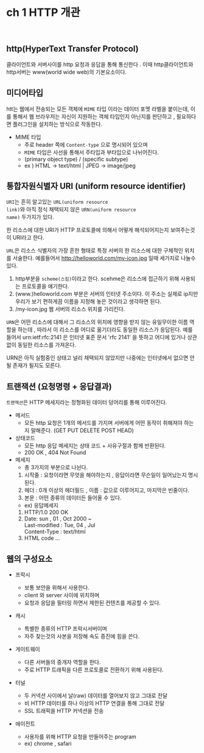 # ch 1 HTTP 개관

<br>

## http(HyperText Transfer Protocol)

클라이언트와 서버사이를 http 요청과 응답을 통해 통신한다 . 이때 http클라이언트와 http서버는 www(world wide web)의 기본요소이다.

## 미디어타입

htt는 웹에서 전송되는 모든 객체에 <code>MIME</code> 타입 이라는 데이터 포멧 라벨을 붙이는데, 이를 통해서 웹 브라우저는 자신이 지원하는 객체 타입인지 아닌지를 판단하고 , 필요하다면 플러그인을 설치하는 방식으로 작동한다. 

- MIME 타입
    - 주로 header 쪽에 <code>Content-type</code> 으로 명시되어 있으며
    - <code>MIME</code> 타입은 사선을 통해서 주타입과 부타입으로 나뉘어진다.
    - (primary object type) / (specific subtype)
    - ex ) HTML -> text/html |  JPEG -> image/jpeg

## 통합자원식별자 URI (uniform resource identifier) 

<code>URI</code>는 흔히 알고있는 <code>URL(uniform resource link)</code>와 아직 정식 채택되지 않은 <code>URN(uniform resource name)</code> 두가지가 있다.

한 리소스에 대한 URI가 HTTP 프로토콜에 의해서 어떻게 해석되어지는지 보여주는것이 URI라고 한다. 

<code>URL</code>은 리소스 식별자의 가장 흔한 형태로 특정 서버의 한 리소스에 대한 구체적인 위치를 서술한다. 예를들어서 http://helloworld.com/my-icon.jpg 일때 세가지로 나눌수 있다. 

1. http부분을 <code>scheme(스킴)</code>이라고 한다. scehme은 리소스에 접근하기 위해 사용되는 프로토콜을 얘기한다.
2. (www.)helloworld.com 부분은 서버의 인터넷 주소이다. 이 주소는 실제로 ip지만 우리가 보기 편하게끔 이름을 지정해 놓은 것이라고 생각하면 된다.
3. /my-icon.jpg 웹 서버의 리소스 위치를 가리킨다.

<code>URN</code>은 어떤 리소스에 대해서 그 리소스의 위치에 영향을 받지 않는 유일무이한 이름 역할을 하는데 , 따라서 이 리소스를 어디로 옮기더라도 동일한 리소스가 응답된다. 예를 들어서 urn:ietf:rfc:2141 은 인터넷 표준 문서 'rfc 2141' 을 뜻하고 어디에 있거나 상관없이 동일한 리소스를 가져온다. 

URN은 아직 실험중인 상태고 널리 채택되지 않았지만 나중에는 인터넷에서 없으면 안될 존재가 될지도 모른다.

## 트랜잭션 (요청명령 + 응답결과)

<code>트랜잭션</code>은 HTTP 메세지라는 정형화된 데이터 덩어리를 통해 이루어진다.
- 메서드
    - 모든 http 요청은 1개의 메서드를 가지며 서버에게 어떤 동작이 취해져야 하는지 말해준다. (GET PUT DELETE POST HEAD)
- 상태코드
    - 모든 http 응답 메세지는 상태 코드 + 사유구절과 함께 반환된다.
    - 200 OK , 404 Not Found
- 메세지 
    - 총 3가지의 부분으로 나뉜다.
    1. 시작줄 : 요청이라면 무엇을 해야하는지 , 응답이라면 무슨일이 일어났는지 명시된다.
    2. 헤더  : 0개 이상의 헤더필드 , 이름 : 값으로 이루어지고, 마지막은 빈줄이다.
    3. 본문 : 어떤 종류의 데이터든 들어올 수 있다.
    - ex) 응답메세지
    1. HTTP/1.0 200 OK
    2. Date: sun , 01 , Oct 2000 ~  <br>Last-modified : Tue, 04 , Jul <br> Content-Type : text/html
    3. HTML code ...

## 웹의 구성요소

- 프락시
    - 보통 보안을 위해서 사용한다.
    - client 와 server 사이에 위치하며
    - 요청과 응답을 필터링 하면서 제한된 컨텐츠를 제공할 수 있다.

- 캐시
    - 특별한 종류의 HTTP 프락시서버이며 
    - 자주 찾는것의 사본을 저장해 속도 증진에 힘을 쓴다.

- 게이트웨이
    - 다른 서버들의 중개자 역할을 한다.
    - 주로 HTTP 트래픽을 다른 프로토콜로 전환하기 위해 사용된다.

- 터널
    - 두 커넥션 사이에서 날(raw) 데이터를 열어보지 않고 그대로 전달
    - 비 HTTP 데이터를 하나 이상의 HTTP 연결을 통해 그대로 전달
    - SSL 트래픽을 HTTP 커넥션을 전송
    
- 에이전트
    - 사용자를 위해 HTTP 요청을 만들어주는 program 
    - ex) chrome , safari